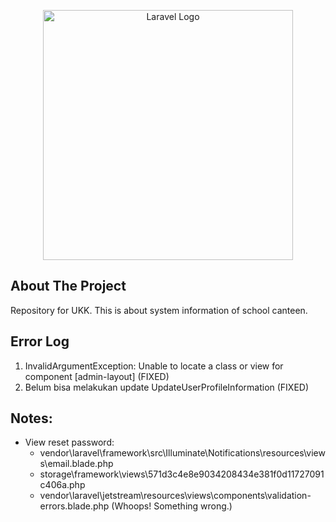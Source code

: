 <p align="center"><a href="https://laravel.com" target="_blank"><img src="https://user-images.githubusercontent.com/70558125/210673862-7935d305-546e-4b68-af54-a8b007ff4c87.svg") width="400" alt="Laravel Logo"></a></p>

## About The Project

Repository for UKK. This is about system information of school canteen.

## Error Log

1. InvalidArgumentException: Unable to locate a class or view for component [admin-layout] (FIXED)
2. Belum bisa melakukan update UpdateUserProfileInformation (FIXED)

## Notes:
- View reset password:
    - vendor\laravel\framework\src\Illuminate\Notifications\resources\views\email.blade.php
    - storage\framework\views\571d3c4e8e9034208434e381f0d11727091c406a.php
    - vendor\laravel\jetstream\resources\views\components\validation-errors.blade.php (Whoops! Something wrong.)
